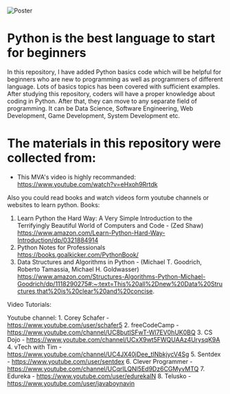 ![Poster](https://github.com/ahammadshawki8/Python-Basics/blob/master/basics.jpg)
# Python is the best language to start for beginners

In this repository, I have added Python basics code which will be helpful for beginners who are new to programming as well as programmers of different language. 
Lots of basics topics has been covered with sufficient examples. After studying this repository, coders will have a proper knowledge about coding in Python. 
After that, they can move to any separate field of programming. It can be Data Science, Software Engineering, Web Development, Game Development, System Development etc.


# The materials in this repository were collected from:

* This MVA's video is highly recommanded:
https://www.youtube.com/watch?v=eHxoh9Rrtdk

Also you could read books and watch videos form youtube channels or websites to learn python.
Books:
  
  1. Learn Python the Hard Way: A Very Simple Introduction to the Terrifyingly Beautiful World of Computers and Code - (Zed Shaw)
  https://www.amazon.com/Learn-Python-Hard-Way-Introduction/dp/0321884914
  2. Python Notes for Professionals
  https://books.goalkicker.com/PythonBook/
  3. Data Structures and Algorithms in Python - (Michael T. Goodrich, Roberto Tamassia, Michael H. Goldwasser)
  https://www.amazon.com/Structures-Algorithms-Python-Michael-Goodrich/dp/1118290275#:~:text=This%20all%2Dnew%20Data%20Structures,that%20is%20clear%20and%20concise.
  
Video Tutorials:
  
  Youtube channel:
    1. Corey Schafer - https://www.youtube.com/user/schafer5 
    2. freeCodeCamp - https://www.youtube.com/channel/UC8butISFwT-Wl7EV0hUK0BQ
    3. CS Dojo - https://www.youtube.com/channel/UCxX9wt5FWQUAAz4UrysqK9A
    4. vTech with Tim - https://www.youtube.com/channel/UC4JX40jDee_tINbkjycV4Sg
    5. Sentdex - https://www.youtube.com/user/sentdex
    6. Clever Programmer - https://www.youtube.com/channel/UCqrILQNl5Ed9Dz6CGMyvMTQ
    7. Edureka - https://www.youtube.com/user/edurekaIN
    8. Telusko - https://www.youtube.com/user/javaboynavin
